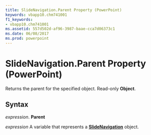 ```yaml
---
title: SlideNavigation.Parent Property (PowerPoint)
keywords: vbapp10.chm741001
f1_keywords:
- vbapp10.chm741001
ms.assetid: 557d502d-af96-3987-baae-cca7d06373c1
ms.date: 06/08/2017
ms.prod: powerpoint
---
```



# SlideNavigation.Parent Property (PowerPoint)

Returns the parent for the specified object. Read-only **Object**.


## Syntax

 _expression_. **Parent**

 _expression_ A variable that represents a **[SlideNavigation](slidenavigation-object-powerpoint.md)** object.


